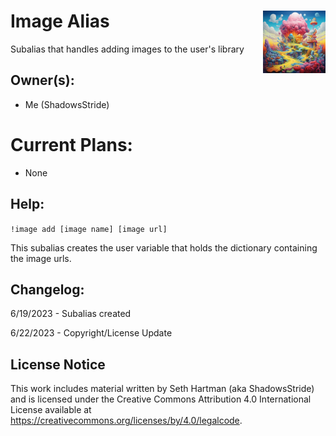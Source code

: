<h1>Image Alias<img align="right" src="../list/canvas.png" width="100px"></h1>

Subalias that handles adding images to the user's library

## Owner(s):
- Me (ShadowsStride)

# Current Plans:
- None

## Help:
`!image add [image name] [image url]`

This subalias creates the user variable that holds the dictionary containing the image urls.

## Changelog:
6/19/2023 - Subalias created

6/22/2023 - Copyright/License Update

## License Notice

This work includes material written by Seth Hartman (aka ShadowsStride) and is licensed under the Creative Commons Attribution 4.0 International License available at https://creativecommons.org/licenses/by/4.0/legalcode.
